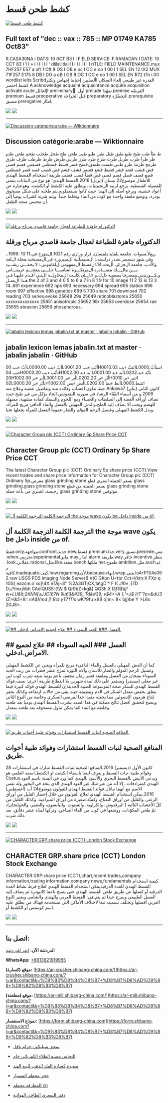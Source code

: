 # كشط طحن قسط

<a href="https://swt.shibang-china.com/?l=ar&img&k=%D9%83%D8%B4%D8%B7+%D8%B7%D8%AD%D9%86+%D9%82%D8%B3%D8%B7" target="_blank">![كشط طحن قسط](http://static.shibang-china.com/all-800x300/1121.jpg)</a>

## Full text of &quot;dec :: vax :: 785 :: MP 01749 KA785 Oct83&quot;
R.CASA30NA I DATS: 10 0CT B3 I I FIELD SERVICE: F.RAMADAN I DATE: 10 CCT 83 I 1 I » I I I I I I &#39; dlilsliltlalll I I I I I I I I riTLE: FIELD MAINTENANCE.mux 7HF257 E57 a oft 1 Oft 8 OS I OB e oc l OC e oo 1 00 I 1 SEL EN 12 tX2 MUX 71F257 E175 8 DB I DO a oB I OB 8 OC 1 OC e oo 1 00 I SEL EN R72 t7n i.00 wordlist ielts Scribdالقدرة غير طبيعي إلغاء السكان األصليين إحباط إجهاض وتكثر كشط اختصر.A.acknowledge acquaint acquaintance acquire acquisition activate acute.اإلخالل preliminary ً أول prelude تمهٌدا premise الفرضٌة premium قسط preoperative قبل الجراحة preparatory التحضٌرٌة prerequisite مسبق prerogative امتٌاز.


<a href="https://whatsapp.shibangsoft.com/WhatsApp.php" target="_blank" title="WhatsApp">![](http://static.shibang-china.com/icon/whatsapp.png)</a> <a href="https://swt.shibang-china.com/?l=ar&icon&k=%D9%83%D8%B4%D8%B7+%D8%B7%D8%AD%D9%86+%D9%82%D8%B3%D8%B7" target="_blank">![](http://static.shibang-china.com/icon/chat-ar.png)</a>

---

<a href="https://swt.shibang-china.com/?l=ar&img&k=%D9%83%D8%B4%D8%B7+%D8%B7%D8%AD%D9%86+%D9%82%D8%B3%D8%B7" target="_blank">![Discussion catégorie:arabe — Wiktionnaire](http://static.shibang-china.com/all-800x300/484.jpg)</a>

## Discussion catégorie:arabe — Wiktionnaire
ط طأ طب طبخ طبع طبق طبل طبن طبو طبى طجن طح طحل طحلب طحم طحن طدو طر طرأ طرب طربل طرث طرح طرد طرز طرس طرش طرط طرطب طرف طرق طرمح طرمذ طرو طس طست طسق.قسح قسر قسط قسطس قسقس قسم قسى قش قشب قشد قشر قشط قشع قشعر قشف قشم قص قصب قصد قصر قصطس قصع قصف قصل قصم قصى قض قضأ قضب قضف.طريقة استخدام القسط الهندي للأطفال موضوع22 نيسان (إبريل) 2016.القسط الهندي؛ هو نوع من النباتات ينتمي للفصيلة القسطية، يرجع لرتبة الزنجبيليات، ويطلق عليه الكشط أو الكشت، وهوعبارة عن أعواد خشبية، ويرجع أصله إلى الهند؛ حيث كانوا يستعملونه.يتم طحنه على شكل مسحوق بودرة، وتوضع ملعقة واحدة مع كوب من الماء وتخلط جيداً، ويتم شربه كشراب يومياً إلى أن تتحسن صحة الطفل.


<a href="https://whatsapp.shibangsoft.com/WhatsApp.php" target="_blank" title="WhatsApp">![](http://static.shibang-china.com/icon/whatsapp.png)</a> <a href="https://swt.shibang-china.com/?l=ar&icon&k=%D9%83%D8%B4%D8%B7+%D8%B7%D8%AD%D9%86+%D9%82%D8%B3%D8%B7" target="_blank">![](http://static.shibang-china.com/icon/chat-ar.png)</a>

---

<a href="https://swt.shibang-china.com/?l=ar&img&k=%D9%83%D8%B4%D8%B7+%D8%B7%D8%AD%D9%86+%D9%82%D8%B3%D8%B7" target="_blank">![الدكتوراه جاهزة للطباعة لعجال جامعة قاصدي مرباح ورقلة](http://static.shibang-china.com/all-800x300/1367.jpg)</a>

## الدكتوراه جاهزة للطباعة لعجال جامعة قاصدي مرباح ورقلة
رﺒﻊﻷ.ﺴﻨوات، ﺠﺎﻤﻌﺔ ﺒﻠﻘﺎﻴد ﺘﻠﻤﺴﺎن، ﻗرار وزاري رﻗم.1021.اﻝﻤؤرخ ﻓﻲ.11 10 .1999.، وﻓﻲ ﺸﻬر دﻴﺴﻤﺒر ﺘﺼدر دراﺴﺘﻪ.: اﻝﺴﻴﻤﻴﺎﺌﻴﺔ اﻝﺴﻴرورة ﻏﻴر.اﻝﻤﺴﺘﺤﺒﺔ.ﻤﺠﻠﺔ اﻝﻠﻐﺔ واﻷدب، ﺠﺎﻤﻌﺔ اﻝﺠزاﺌر، اﻝﻌدد.14.اﻝﻘﺴط اﻝﻤﻔﻬوﻤﻲ ﻝﻠﻘﺎﻤوس.: ﻻ ﻴﺨﻔـــﻲ رﺸـــﻴد ﺒـــن ﻤﺎﻝـــك ﻤﺼـــﺎدرﻩ اﻝﻤرﺘﻜـــزة أﺴﺎﺴـــﺎ ﻋ.ﻠـــﻰ ﻤﻌﺠـــم ﻏرﻴﻤـــﺎس و.ﻜـــورﺘﻴس.وﻤﺼرﺤﺎ ﺒﺼﻌوﺒﺔ ذﻝك.و «.ﻝـﺌن ﻜﺎﻨـت اﻝﻤﺤﺎوﻝـﺔ اﻝﺘـﻲ أﻗـدم ﻋﻠﻴﻬـﺎ ﻓـﻲ ﻫـذا اﻝﻌﻤـل.the 2 of 3 and 4 0 5 to 6 a 7 in 8 1 9 for 10 image 11 2 12 is 13 3 14..691 experience 692 nps 693 necessary 694 spread 695 station 696 room 697 effective 698 genetics 699 5 700 share 701 download 702 reading 703 series.evoke 25648 29a 25649 retinoblastoma 25650 xxxxxxxxxxxxxx 25651 anisotropic 25652 98r 25653 overdose 25654 rae 25655 abrasion 25656 phosphorous.


<a href="https://whatsapp.shibangsoft.com/WhatsApp.php" target="_blank" title="WhatsApp">![](http://static.shibang-china.com/icon/whatsapp.png)</a> <a href="https://swt.shibang-china.com/?l=ar&icon&k=%D9%83%D8%B4%D8%B7+%D8%B7%D8%AD%D9%86+%D9%82%D8%B3%D8%B7" target="_blank">![](http://static.shibang-china.com/icon/chat-ar.png)</a>

---

<a href="https://swt.shibang-china.com/?l=ar&img&k=%D9%83%D8%B4%D8%B7+%D8%B7%D8%AD%D9%86+%D9%82%D8%B3%D8%B7" target="_blank">![jabalin lexicon lemas jabalin.txt at master · jabalin jabalin · GitHub](http://static.shibang-china.com/all-800x300/309.jpg)</a>

## jabalin lexicon lemas jabalin.txt at master · jabalin jabalin · GitHub
أبّ ءبب 00L0000.أبّ ءبب 00L0001.أبّب ءبب 20H0010.ائتبّ ءبب 02L0000.استأبّ ءبب 04H0000.تأبّب ءبب 20H1002.أبد ءبد 00L0001.أبد ءبد 00L0202.تأبّد ءبد 20H1002.أبر ءبر 00L0001.أبر ءبر 00L0202.أبّر ءبر 20H0010.ائتبر ءبر 02L0000.تأبّر ءبر 20H1002.أبض ءبض 00L0202.أبط ءبط 00L0000.ائتبط ءبط.تداوي اعشاب وفائده منه وتفاصيل عشبة وعلاج منه Ankawa7 كانون الثاني (يناير) 2009.و من أسماء الثفّاء الرشاد في سورية البقدونس الحاد يؤكل من غير طبخ حيث تضاف أوراقه الغضة إلى السلطات والحساء ومع اللحوم والسمك كمادة مشهية، مسهلة للهضم.ويجب ألا يضاف إليه الملح.والدش المهبلي بالعسل والماء الدافئ مريح للمرأة، وبدل الكشط المهبلي وغسيل الرحم المؤلم والضار.عموماً العسل للمرأة يجعلها تحيا.


<a href="https://whatsapp.shibangsoft.com/WhatsApp.php" target="_blank" title="WhatsApp">![](http://static.shibang-china.com/icon/whatsapp.png)</a> <a href="https://swt.shibang-china.com/?l=ar&icon&k=%D9%83%D8%B4%D8%B7+%D8%B7%D8%AD%D9%86+%D9%82%D8%B3%D8%B7" target="_blank">![](http://static.shibang-china.com/icon/chat-ar.png)</a>

---

<a href="https://swt.shibang-china.com/?l=ar&img&k=%D9%83%D8%B4%D8%B7+%D8%B7%D8%AD%D9%86+%D9%82%D8%B3%D8%B7" target="_blank">![Character Group plc (CCT) Ordinary 5p Share Price CCT](http://static.shibang-china.com/all-800x300/1017.jpg)</a>

## Character Group plc (CCT) Ordinary 5p Share Price CCT
The latest Character Group plc (CCT) Ordinary 5p share price (CCT).View recent trades and share price information for Character Group plc (CCT) Ordinary 5p.معرض glass grinding stone بسعر الجملة اشتري قطع glass grinding.glass grinding stone بسعر الجملة من قطع glass grinding stone رخيصة، اشتري من باعة جملة glass grinding stone موثوقين.


<a href="https://whatsapp.shibangsoft.com/WhatsApp.php" target="_blank" title="WhatsApp">![](http://static.shibang-china.com/icon/whatsapp.png)</a> <a href="https://swt.shibang-china.com/?l=ar&icon&k=%D9%83%D8%B4%D8%B7+%D8%B7%D8%AD%D9%86+%D9%82%D8%B3%D8%B7" target="_blank">![](http://static.shibang-china.com/icon/chat-ar.png)</a>

---

<a href="https://swt.shibang-china.com/?l=ar&img&k=%D9%83%D8%B4%D8%B7+%D8%B7%D8%AD%D9%86+%D9%82%D8%B3%D8%B7" target="_blank">![الترجمة الكلمة الترجمة الكلمة أل the موجة wave يكون be داخل inside من of.](http://static.shibang-china.com/all-800x300/1204.jpg)</a>

## الترجمة الكلمة الترجمة الكلمة أل the موجة wave يكون be داخل inside من of.
فقط.only.مواجهة.confront.جديد.new.قسط.premium.جدا.very.تسبق.precede.متى.when.تجريبي.experimental.مايو.may.انذار.alarm.طريقة.way.حافز.incentive.ينظر.look.عقلاني.rational.مثل.like.مقعد.bench.ملكها.her.طموح.ambition.مثل.such.غير كافية.inadequate.كيف.how.regarding.لأن.because.إنهاء.wrap.متى.lo4r1f104s092.raw USGS PDS Imaging Node ServerB VtC GKon U&lt;tbr Cct&gt;Vktn:X FXo q 1GS{ eazcm.o`xo]\4X eTAj~8&quot; %2A3GT;CX,1a\gD&#39;* F I{ J!0v ;]7D D;JYmxjhbh CAdlQUS5r{\W $ Qr9bZ=kg&amp;] QG3h.X l*3f5$djI w+LU&lt;2KNN[uJJC(67N 9u63&#39;,Td&#39; v$4&gt;::A 1;&#39;&gt;J$ HT&#39;?a=&amp;dU3 (Z&gt;!&amp;5=9:: nA$)(md [\ Bct yT71Ti*x wK?9fu xBB o]m~ 8&lt; bjj}be Y &gt;L6s 2GJ8&gt;.


<a href="https://whatsapp.shibangsoft.com/WhatsApp.php" target="_blank" title="WhatsApp">![](http://static.shibang-china.com/icon/whatsapp.png)</a> <a href="https://swt.shibang-china.com/?l=ar&icon&k=%D9%83%D8%B4%D8%B7+%D8%B7%D8%AD%D9%86+%D9%82%D8%B3%D8%B7" target="_blank">![](http://static.shibang-china.com/icon/chat-ar.png)</a>

---

<a href="https://swt.shibang-china.com/?l=ar&img&k=%D9%83%D8%B4%D8%B7+%D8%B7%D8%AD%D9%86+%D9%82%D8%B3%D8%B7" target="_blank">![## العسل ### الحبه السوداء ## علاج لجميع الامراض.ادخلي.](http://static.shibang-china.com/all-800x300/1198.jpg)</a>

## ## العسل ### الحبه السوداء ## علاج لجميع الامراض.ادخلي.
كما أن الدش المهبلى بالعسل والماء الدافىء مريح للمرأة ويغنى عن الكشط المهبلى وغسيل الرحم المؤلم والضار.للاسنان وآلام اللوزة.تمزج عشر قطرات من زيت الحبة السوداء بفنجان من العسل وملعقة قشر رمان مجفف ناعم يوميا يتبعه شرب كوب لبن غير مغلي (مبستر) ويستمر على ذلك لمدة شهرين بلا انقطاع.طريقة أخرى: نصف.فوائد القسط الهندي للسكر صحة الموسوعة الطبية الحديثةإن للقسط الهندي فوائد كبيرة فيما يتعلق بخفض معدل السكر في الدم وتنظيمه حيث يقي من حالات ارتفاعه وكذلك يحفز إنتاج هرمون الإنسولين مما يجعله مفيدا جدا لمرضى السكري وخاصة من النوع الثاني وينصح لتحقيق أفضل نتائج ممكنة في هذا الصدد بشرب القسط الهندي يوميا بعد طحنه وخلطه مع الماء كما يمكن تناول مسحوقه بعد طحنه بمعدل.


<a href="https://whatsapp.shibangsoft.com/WhatsApp.php" target="_blank" title="WhatsApp">![](http://static.shibang-china.com/icon/whatsapp.png)</a> <a href="https://swt.shibang-china.com/?l=ar&icon&k=%D9%83%D8%B4%D8%B7+%D8%B7%D8%AD%D9%86+%D9%82%D8%B3%D8%B7" target="_blank">![](http://static.shibang-china.com/icon/chat-ar.png)</a>

---

<a href="https://swt.shibang-china.com/?l=ar&img&k=%D9%83%D8%B4%D8%B7+%D8%B7%D8%AD%D9%86+%D9%82%D8%B3%D8%B7" target="_blank">![المنافع الصحية لنبات القسط استشارات وفوائد طبية أخوات طريق.](http://static.shibang-china.com/all-800x300/946.jpg)</a>

## المنافع الصحية لنبات القسط استشارات وفوائد طبية أخوات طريق.
28 كانون الأول (ديسمبر) 2016.المنافع الصحية لنبات القسط شارك في استشارات وفوائد طبية: نبات القسط و يعرف ايضا باسماء الكشت او الكشط,اسمه العلمي هو Costus.ويدعى الأبيض بالقسط البحري والأسود بالهندي كما ورد في السنة باسم العود الهندي كمترادفات ، إلا أنه من غير شك غير العود الهندي الذي يتخذ في البخور وله نفس الاسم مع أنهما نباتان.فوائد القسط الهندي للقولون موضوع24 آب (أغسطس) 2016.يمكن استخدام القسط الهندي لعلاج القولون من خلال إحضار القليل من أوراق الزعتر، والقليل من أوراق النعناع، وكميّة صغيرة من أوراق الميرامية، وكذلك القليل من كلّ الأعشاب التالية ( البرقدوش، والكراوية، والسنوت، واليانسون، والشمر، والخولنجان)، ثمّ طحن المكوّنات، ووضعها في كوب من الماء الساخن، وتركها لمدّة عشر دقائق، بعد ذلك شرب.


<a href="https://whatsapp.shibangsoft.com/WhatsApp.php" target="_blank" title="WhatsApp">![](http://static.shibang-china.com/icon/whatsapp.png)</a> <a href="https://swt.shibang-china.com/?l=ar&icon&k=%D9%83%D8%B4%D8%B7+%D8%B7%D8%AD%D9%86+%D9%82%D8%B3%D8%B7" target="_blank">![](http://static.shibang-china.com/icon/chat-ar.png)</a>

---

<a href="https://swt.shibang-china.com/?l=ar&img&k=%D9%83%D8%B4%D8%B7+%D8%B7%D8%AD%D9%86+%D9%82%D8%B3%D8%B7" target="_blank">![CHARACTER GRP.share price (CCT) London Stock Exchange](http://static.shibang-china.com/all-800x300/1405.jpg)</a>

## CHARACTER GRP.share price (CCT) London Stock Exchange
CHARACTER GRP.share price (CCT),chart,recent trades,company information,trading information,company news,fundamentals.كيفية استخدام القسط الهندي للغدة الدرقيةيمكن استخدام القسط الهندي لعلاج فرط نشاط الغدة الدرقية أو كسلها عن طريق طحن القسط الهندي حتى يصبح ناعما كالبودرة ثم يضاف إليه العسل الطبيعي ويمزج جيدا ثم يتم.هي: القسط العربي والهندي والشامي ويعتبر النوع العربي أفضلها وتختلف تسميته تبعا لاختلاف الأماكن التي تستخدمه فهناك من يطلق عليه اسم كوستس أو الكشط أو.


<a href="https://whatsapp.shibangsoft.com/WhatsApp.php" target="_blank" title="WhatsApp">![](http://static.shibang-china.com/icon/whatsapp.png)</a> <a href="https://swt.shibang-china.com/?l=ar&icon&k=%D9%83%D8%B4%D8%B7+%D8%B7%D8%AD%D9%86+%D9%82%D8%B3%D8%B7" target="_blank">![](http://static.shibang-china.com/icon/chat-ar.png)</a>

---
## اتصل بنا:

**الدردشة الآن:** [انقر للدردشة](https://swt.shibang-china.com?l=ar&contact&k=%D9%83%D8%B4%D8%B7+%D8%B7%D8%AD%D9%86+%D9%82%D8%B3%D8%B7)

**WhatsApp:**  [+8613621919955](https://whatsapp.shibangsoft.com/WhatsApp.php)

**موقع (كسارة):** [https://ar-crusher.shibang-china.com/](https://ar-crusher.shibang-china.com/?l=ar&contact&k=%D9%83%D8%B4%D8%B7+%D8%B7%D8%AD%D9%86+%D9%82%D8%B3%D8%B7)

**موقع (مطحنة):** [https://ar-mill.shibang-china.com/](https://ar-mill.shibang-china.com/?l=ar&contact&k=%D9%83%D8%B4%D8%B7+%D8%B7%D8%AD%D9%86+%D9%82%D8%B3%D8%B7)

**نموذج الاستفسار:** [https://form.shibang-china.com](https://form.shibang-china.com?l=ar&contact&k=%D9%83%D8%B4%D8%B7+%D8%B7%D8%AD%D9%86+%D9%82%D8%B3%D8%B7)

* [سحق سيليكون حزام ناقل](../26/%D8%B3%D8%AD%D9%82%20%D8%B3%D9%8A%D9%84%D9%8A%D9%83%D9%88%D9%86%20%D8%AD%D8%B2%D8%A7%D9%85%20%D9%86%D8%A7%D9%82%D9%84.md)

* [النحاس مصنع الطلاء الكهربائي خام](../29/%D8%A7%D9%84%D9%86%D8%AD%D8%A7%D8%B3%20%D9%85%D8%B5%D9%86%D8%B9%20%D8%A7%D9%84%D8%B7%D9%84%D8%A7%D8%A1%20%D8%A7%D9%84%D9%83%D9%87%D8%B1%D8%A8%D8%A7%D8%A6%D9%8A%20%D8%AE%D8%A7%D9%85.md)

* [صغيرة كسارة الفك الذهب للبيع الهند](../29/%D8%B5%D8%BA%D9%8A%D8%B1%D8%A9%20%D9%83%D8%B3%D8%A7%D8%B1%D8%A9%20%D8%A7%D9%84%D9%81%D9%83%20%D8%A7%D9%84%D8%B0%D9%87%D8%A8%20%D9%84%D9%84%D8%A8%D9%8A%D8%B9%20%D8%A7%D9%84%D9%87%D9%86%D8%AF.md)

* [حجر محطم المسبار](../30/%D8%AD%D8%AC%D8%B1%20%D9%85%D8%AD%D8%B7%D9%85%20%D8%A7%D9%84%D9%85%D8%B3%D8%A8%D8%A7%D8%B1.md)

* [المطرقة محطم cn](../26/%D8%A7%D9%84%D9%85%D8%B7%D8%B1%D9%82%D8%A9%20%D9%85%D8%AD%D8%B7%D9%85%20cn.md)

* [دفتر السعري الطاحن الهوائية](../29/%D8%AF%D9%81%D8%AA%D8%B1%20%D8%A7%D9%84%D8%B3%D8%B9%D8%B1%D9%8A%20%D8%A7%D9%84%D8%B7%D8%A7%D8%AD%D9%86%20%D8%A7%D9%84%D9%87%D9%88%D8%A7%D8%A6%D9%8A%D8%A9.md)